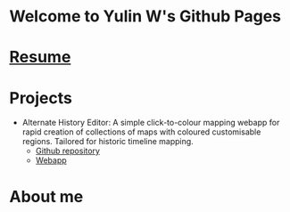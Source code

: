 # Welcome to Yulin W's Github Pages
# [Resume](https://yulin-w.github.io/resume/)
# Projects
- Alternate History Editor: A simple click-to-colour mapping webapp for rapid creation of collections of maps with coloured customisable regions. Tailored for historic timeline mapping.
  - [Github repository](https://github.com/Yulin-W/alternate-history-editor)
  - [Webapp](https://yulin-w.github.io/alternate-history-editor/main.html)
# About me
